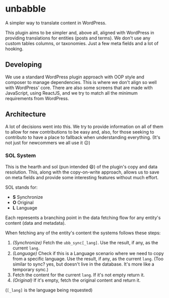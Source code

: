 # unbabble

A simpler way to translate content in WordPress.

This plugin aims to be simpler and, above all, aligned with WordPress in providing translations for entities (posts and terms). We don't use any custom tables columns, or taxonomies. Just a few meta fields and a lot of hooking.

## Developing

We use a standard WordPress plugin approach with OOP style and composer to manage dependencies. This is where we don't align so well with WordPress' core. There are also some screens that are made with JavaScript, using ReactJS, and we try to match all the minimum requirements from WordPress.

## Architecture

A lot of decisions went into this. We try to provide information on all of them to allow for new contributions to be easy and, also, for those seeking to contributo to have a place to fallback when understanding everything. (It's not just for newcommers we all use it 😉)

### SOL System

This is the hearth and sol (pun intended 😄) of the plugin's copy and data resolution. This, along with the copy-on-write approach, allows us to save on meta fields and provide some interesting features without much effort.

SOL stands for:
- **S** Synchronize
- **O** Original
- **L** Language

Each represents a branching point in the data fetching flow for any entity's content (data and metadata).

When fetching any of the entity's content the systems follows these steps:
1. *(Synchronize)* Fetch the `ubb_sync[_lang]`. Use the result, if any, as the current `lang`.
2. *(Language)* Check if this is a Language scenario where we need to copy from a specific language. Use the result, if any, as the current `lang`. (Too similar to sync? yes, but doesn't live in the database. It's more like a temporary sync.)
2. Fetch the content for the current `lang`. If it's not empty return it.
3. *(Original)* If it's empty, fetch the original content and return it.

(`[_lang]` is the language being requested)
